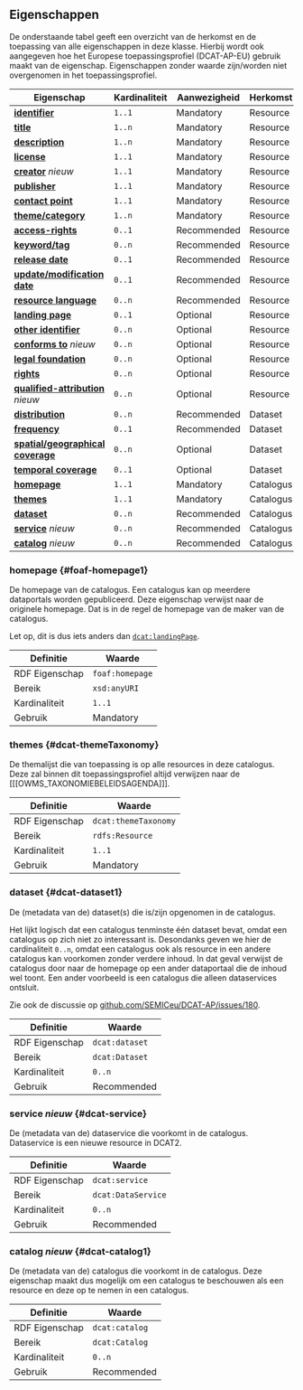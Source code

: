 ## Eigenschappen

De onderstaande tabel geeft een overzicht van de herkomst en de toepassing van alle eigenschappen in deze klasse. 
Hierbij wordt ook aangegeven hoe het Europese toepassingsprofiel (DCAT-AP-EU) gebruik maakt van de eigenschap. 
Eigenschappen zonder waarde zijn/worden niet overgenomen in het toepassingsprofiel.

| **Eigenschap**                                                                     | Kardinaliteit | Aanwezigheid | Herkomst  |
| ---------------------------------------------------------------------------------- | ------------- | ------------ | --------- |
| [**identifier**](#dct-identifier)                                                  | `1..1`        | Mandatory    | Resource  |
| [**title**](#dct-title)                                                            | `1..n`        | Mandatory    | Resource  |
| [**description**](#dct-description)                                                | `1..n`        | Mandatory    | Resource  |
| [**license**](#dct-license)                                                        | `1..1`        | Mandatory    | Resource  |
| [**creator**](#dct-creator) <em class="new">nieuw</em>                             | `1..1`        | Mandatory    | Resource  |
| [**publisher**](#dct-publisher)                                                    | `1..1`        | Mandatory    | Resource  |
| [**contact point**](#dcat-contactPoint)                                            | `1..1`        | Mandatory    | Resource  |
| [**theme/category**](#dcat-theme)                                                  | `1..n`        | Mandatory    | Resource  |
| [**access-rights**](#dct-accessRights)                                             | `0..1`        | Recommended  | Resource  |
| [**keyword/tag**](#dcat-keyword)                                                   | `0..n`        | Recommended  | Resource  |
| [**release date**](#dct-issued)                                                    | `0..1`        | Recommended  | Resource  |
| [**update/modification date**](#dct-modified)                                      | `0..1`        | Recommended  | Resource  |
| [**resource language**](#dct-language)                                             | `0..n`        | Recommended  | Resource  |
| [**landing page**](#dcat-landingPage)                                              | `0..1`        | Optional     | Resource  |
| [**other identifier**](#adms-identifier)                                           | `0..n`        | Optional     | Resource  |
| [**conforms to**](#dct-conformsTo) <em class="new">nieuw</em>                      | `0..n`        | Optional     | Resource  |
| [**legal foundation**](#donl-grondslag)                                            | `0..n`        | Optional     | Resource  |
| [**rights**](#rights)                                                              | `0..n`        | Optional     | Resource  |
| [**qualified-attribution**](#prov-qualifiedAttribution) <em class="new">nieuw</em> | `0..n`        | Optional     | Resource  |
| [**distribution**](#dcat-distribution1)                                            | `0..n`        | Recommended  | Dataset   |
| [**frequency**](#dct-accrualPeriodicity)                                           | `0..1`        | Recommended  | Dataset   |
| [**spatial/geographical coverage**](#dct-spatial)                                  | `0..n`        | Optional     | Dataset   |
| [**temporal coverage**](#dct-temporal)                                             | `0..1`        | Optional     | Dataset   |
| [**homepage**](#foaf-homepage1)                                                    | `1..1`        | Mandatory    | Catalogus |
| [**themes**](#dcat-themeTaxonomy)                                                  | `1..1`        | Mandatory    | Catalogus |
| [**dataset**](#dcat-dataset1)                                                      | `0..n`        | Recommended  | Catalogus |
| [**service**](#dcat-service) <em class="new">nieuw</em>                            | `0..n`        | Recommended  | Catalogus |
| [**catalog**](#dcat-catalog1) <em class="new">nieuw</em>                           | `0..n`        | Recommended  | Catalogus |

### homepage {#foaf-homepage1}

De homepage van de catalogus. Een catalogus kan op meerdere dataportals worden gepubliceerd. Deze eigenschap verwijst 
naar de originele homepage. Dat is in de regel de homepage van de maker van de catalogus.

Let op, dit is dus iets anders dan [`dcat:landingPage`](#dcat-landingPage).

| Definitie      | Waarde          |
| -------------- | --------------- |
| RDF Eigenschap | `foaf:homepage` |
| Bereik         | `xsd:anyURI`    |
| Kardinaliteit  | `1..1`          |
| Gebruik        | Mandatory       |

### themes {#dcat-themeTaxonomy}

De themalijst die van toepassing is op alle resources in deze catalogus. Deze zal binnen dit toepassingsprofiel altijd 
verwijzen naar de [[[OWMS_TAXONOMIEBELEIDSAGENDA]]].

| Definitie      | Waarde               |
| -------------- | -------------------- |
| RDF Eigenschap | `dcat:themeTaxonomy` |
| Bereik         | `rdfs:Resource`      |
| Kardinaliteit  | `1..1`               |
| Gebruik        | Mandatory            |

### dataset {#dcat-dataset1}

De (metadata van de) dataset(s) die is/zijn opgenomen in de catalogus.

Het lijkt logisch dat een catalogus tenminste één dataset bevat, omdat een catalogus op zich niet zo interessant is. 
Desondanks geven we hier de cardinaliteit `0..n`, omdat een catalogus ook als resource in een andere catalogus kan 
voorkomen zonder verdere inhoud. In dat geval verwijst de catalogus door naar de homepage op een ander dataportaal die 
de inhoud wel toont. Een ander voorbeeld is een catalogus die alleen dataservices ontsluit.

Zie ook de discussie op [github.com/SEMICeu/DCAT-AP/issues/180](https://github.com/SEMICeu/DCAT-AP/issues/180).

| Definitie      | Waarde         |
| -------------- | -------------- |
| RDF Eigenschap | `dcat:dataset` |
| Bereik         | `dcat:Dataset` |
| Kardinaliteit  | `0..n`         |
| Gebruik        | Recommended    |

### service <em class="new">nieuw</em>  {#dcat-service}

De (metadata van de) dataservice die voorkomt in de catalogus. Dataservice is een nieuwe resource in DCAT2.

| Definitie      | Waarde             |
| -------------- | ------------------ |
| RDF Eigenschap | `dcat:service`     |
| Bereik         | `dcat:DataService` |
| Kardinaliteit  | `0..n`             |
| Gebruik        | Recommended        |

### catalog <em class="new">nieuw</em>  {#dcat-catalog1}

De (metadata van de) catalogus die voorkomt in de catalogus. Deze eigenschap maakt dus mogelijk om een catalogus te 
beschouwen als een resource en deze op te nemen in een catalogus.

| Definitie      | Waarde         |
| -------------- | -------------- |
| RDF Eigenschap | `dcat:catalog` |
| Bereik         | `dcat:Catalog` |
| Kardinaliteit  | `0..n`         |
| Gebruik        | Recommended    |
